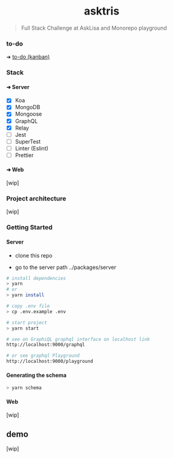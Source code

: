 <h1 align="center">
    asktris
</h1>

> Full Stack Challenge at AskLisa and Monorepo playground

### to-do
➜ [to-do (kanban) ](https://github.com/users/biantris/projects/3/views/1)

### Stack

#### ➜ Server

- [x] Koa
- [x] MongoDB
- [x] Mongoose
- [x] GraphQL
- [x] Relay
- [ ] Jest
- [ ] SuperTest
- [ ] Linter (Eslint)
- [ ] Prettier

#### ➜ Web
[wip]

### Project architecture
[wip]

### Getting Started
#### Server

- clone this repo

- go to the server path ../packages/server

```sh
# install dependencies
> yarn
# or
> yarn install

# copy .env file
> cp .env.example .env

# start project
> yarn start

# see on GraphiQL graphql interface on localhost link
http://localhost:9000/graphql

# or see graphql Playground
http://localhost:9000/playground
```

#### Generating the schema
```sh
> yarn schema
```
#### Web
[wip]
## demo
[wip]
